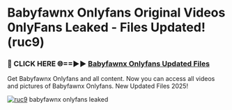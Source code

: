 # Babyfawnx Onlyfans Original Videos 0nlyFans Leaked - Files Updated! (ruc9)

<h3>🔴 CLICK HERE 🌐==►► <a href="https://tinyurl.com/ms9xzufz" rel="nofollow">Babyfawnx Onlyfans Updated Files</a></h3>

Get Babyfawnx Onlyfans and all content. Now you can access all videos and pictures of Babyfawnx Onlyfans. New Updated Files 2025!

[![ruc9](https://i.imgur.com/ppqm5kG.gif)](https://tinyurl.com/ms9xzufz)
babyfawnx onlyfans leaked